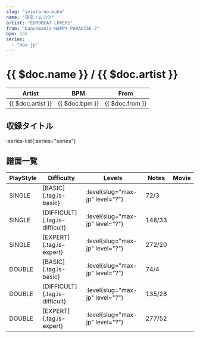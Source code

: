 ```yaml
---
slug: "yozora-no-muko"
name: "夜空ノムコウ"
artist: "EUROBEAT LOVERS"
from: "Dancemania HAPPY PARADISE 2"
bpm: 156
series:
  - "max-jp"
---
```


# {{ $doc.name }} / {{ $doc.artist }}

|Artist|BPM|From|
|------|---|----|
|{{ $doc.artist }}|{{ $doc.bpm }}|{{ $doc.from }}|

## 収録タイトル

:series-list{:series="series"}

## 譜面一覧

|PlayStyle|Difficulty|Levels|Notes|Movie|
|---------|----------|------|-----|-----|
|SINGLE|[BASIC]{.tag.is-basic}|:level{slug="max-jp" level="?"}|72/3||
|SINGLE|[DIFFICULT]{.tag.is-difficult}|:level{slug="max-jp" level="?"}|148/33||
|SINGLE|[EXPERT]{.tag.is-expert}|:level{slug="max-jp" level="?"}|272/20||
|DOUBLE|[BASIC]{.tag.is-basic}|:level{slug="max-jp" level="?"}|74/4||
|DOUBLE|[DIFFICULT]{.tag.is-difficult}|:level{slug="max-jp" level="?"}|135/28||
|DOUBLE|[EXPERT]{.tag.is-expert}|:level{slug="max-jp" level="?"}|277/52||

